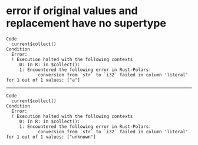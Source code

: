 # error if original values and replacement have no supertype

    Code
      current$collect()
    Condition
      Error:
      ! Execution halted with the following contexts
         0: In R: in $collect():
         1: Encountered the following error in Rust-Polars:
            	conversion from `str` to `i32` failed in column 'literal' for 1 out of 1 values: ["a"]

---

    Code
      current$collect()
    Condition
      Error:
      ! Execution halted with the following contexts
         0: In R: in $collect():
         1: Encountered the following error in Rust-Polars:
            	conversion from `str` to `i32` failed in column 'literal' for 1 out of 1 values: ["unknown"]

